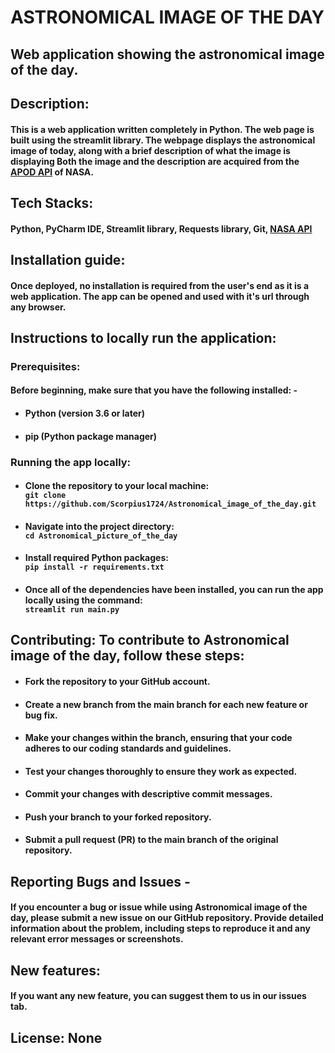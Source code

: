 # ASTRONOMICAL IMAGE OF THE DAY
## Web application showing the astronomical image of the day.
## Description:
#### This is a web application written completely in Python. The web page is built using the streamlit library. The webpage displays the astronomical image of today, along with a brief description of what the image is displaying Both the image and the description are acquired from the [APOD API](https://github.com/nasa/apod-api) of NASA.
## Tech Stacks:
#### Python, PyCharm IDE, Streamlit library, Requests library, Git, [NASA API](https://api.nasa.gov/)
## Installation guide:
#### Once deployed, no installation is required from the user's end as it is a web application. The app can be opened and used with it's url through any browser.
## Instructions to locally run the application:
### Prerequisites:
#### Before beginning, make sure that you have the following installed: -
* #### Python (version 3.6 or later)
* #### pip (Python package manager)
### Running the app locally:
* #### Clone the repository to your local machine:<br>```git clone https://github.com/Scorpius1724/Astronomical_image_of_the_day.git```
* #### Navigate into the project directory: <br> ```cd Astronomical_picture_of_the_day```
* #### Install required Python packages:<br>```pip install -r requirements.txt```
* #### Once all of the dependencies have been installed, you can run the app locally using the command:<br>```streamlit run main.py```
## Contributing: To contribute to Astronomical image of the day, follow these steps:
* #### Fork the repository to your GitHub account.
* #### Create a new branch from the main branch for each new feature or bug fix.
* #### Make your changes within the branch, ensuring that your code adheres to our coding standards and guidelines.
* #### Test your changes thoroughly to ensure they work as expected.
* #### Commit your changes with descriptive commit messages.
* #### Push your branch to your forked repository.
* #### Submit a pull request (PR) to the main branch of the original repository.
## Reporting Bugs and Issues - 
#### If you encounter a bug or issue while using Astronomical image of the day, please submit a new issue on our GitHub repository. Provide detailed information about the problem, including steps to reproduce it and any relevant error messages or screenshots.
## New features:
#### If you want any new feature, you can suggest them to us in our issues tab.
## License: None
